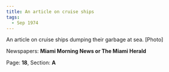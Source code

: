```yaml
---  
title: An article on cruise ships  
tags:  
  - Sep 1974  
---  
```

  
An article on cruise ships dumping their garbage at sea. [Photo]  
  
Newspapers: **Miami Morning News or The Miami Herald**  
  
Page: **18**, Section: **A** 
